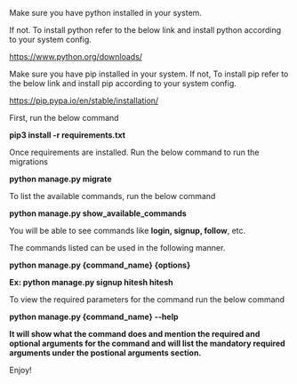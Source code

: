 Make sure you have python installed in your system.

If not. To install python refer to the below link and install python according to your system config.

https://www.python.org/downloads/


Make sure you have pip installed in your system.
If not, To install pip refer to the below link and install pip according to your system config.

https://pip.pypa.io/en/stable/installation/


First, run the below command

**pip3 install -r requirements.txt**



Once requirements are installed. Run the below command to run the migrations

**python manage.py migrate**


To list the available commands, run the below command

**python manage.py show_available_commands**


You will be able to see commands like **login, signup, follow**, etc.

The commands listed can be used in the following manner.

**python manage.py {command_name} {options}**

**Ex: python manage.py signup hitesh hitesh**


To view the required parameters for the command run the below command

**python manage.py {command_name} --help**


**It will show what the command does and mention the required and optional arguments for the command and will list the mandatory required arguments under the postional arguments section.**

Enjoy!
